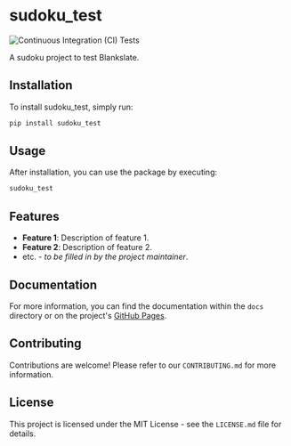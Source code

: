 # sudoku_test

![Continuous Integration (CI) Tests](https://github.com/unkokaeru/sudoku_test/actions/workflows/continuous_integration.yml/badge.svg)

A sudoku project to test Blankslate.

## Installation

To install sudoku_test, simply run:

```bash
pip install sudoku_test
```

## Usage

After installation, you can use the package by executing:

```bash
sudoku_test
```

## Features

- **Feature 1**: Description of feature 1.
- **Feature 2**: Description of feature 2.
- etc. - *to be filled in by the project maintainer*.

## Documentation
For more information, you can find the documentation within the `docs` directory or on the project's [GitHub Pages](https://unkokaeru.github.io/sudoku_test/).

## Contributing

Contributions are welcome! Please refer to our `CONTRIBUTING.md` for more information.

## License

This project is licensed under the MIT License - see the `LICENSE.md` file for details.